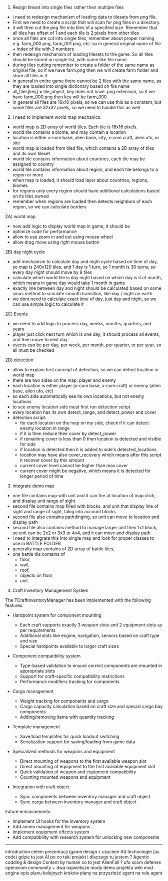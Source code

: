 1) Resign tileset into single files rather then multiple files

- i need to redesign mechanism of loading data to tilesets from png file. 
- First we need to create a script that will scan for png files in a directory.
- it will then cut the png file into tiles of a specified size. Remember that all tiles has offset of 1 and each tile is 2 pixels from other tiles
- once all files are cut into single tiles, remember about proper naming e.g. farm_000.png, farm_001.png, etc. so in general original name of file + index of tile with 3 numbers
- then redeisgn mechanism of loading tilesets to the game. So all tiles should be stored on single list, with name like file name
- during tiles cutting remember to create a folder of the same name as original file, so if we have farm.png then we will create farm folder and store all tiles in it
- in general in entire game there cannot be 2 files with the same name, as they are loaded into single dictionary based on file name
- all_tiles[key] = tile_object, key does not have .png extension, so if we have farm_000.png then key will be farm_000
- in general all files are 16x16 pixels, so we can use this as a constant, but some files are 32x32 pixels, so we need to handle this as well





2) I need to implement world map mechanics. 

- world map is 2D array of world tiles. Each tile is 16x16 pixels. 
- world tile contains a biome, and may contain a location 
- location is either x-com base, alien base, city, x-com craft, alien ufo, or site
- world map is loaded from tiled file, which contains a 2D array of tiles and its own tileset
- world tile contains information about countries, each tile may be assigned to country
- world tile contains information about region, and each tile belongs to a region or more
- when map is loaded, it should load layer about countries, regions, biomes 
- for regions only every region should have additional calculations based on its tiles owned
- remember when regions are loaded then detects neighbors of each region, so we can calculate borders

2A) world map 
- now add logic to display world map in game, it should be 
- optimize code for performance 
- allow to use zoom in and out using mouse wheel
- allow drag move using right mouse button

2B) day night cycle
- add mechanism to calculate day and night cycle based on time of day, so map is 240x120 tiles, and 1 day is 1 turn, so 1 month is 30 turns, so every day night should move by 8 tiles
- calculate which world tile is day night based on which day is it of month, which means in game day would take 1 month in game
- exactly line between day and night should be calculated based on some sinus method to simulate smooth transition, like day / night on earth
- we dont need to calculate exact time of day, just day and night, so we can use simple logic to calculate it

2C) Events 
- we need to add logic to process day, weeks, months, quarters, and years 
- player just click next turn which is one day, it should process all events, and then move to next day 
- events can be per day, per week, per month, per quarter, or per year, so all must be checked

2D) detection
- allow to explain first concept of detection, so we can detect location in world map
- there are two sides on the map: player and enemy
- each location is either player (x-com base, x-com craft) or enemy (alien base, alien ufo, etc)
- so each side automatically see its own locations, but not enemy locations
- to see enemy location side must first run detection script 
- every location has its own detect_range, and detect_power and cover 
- detection script: 
  - for each location on the map on my side, check if it can detect enemy location in range
  - if it is then reduce their cover by detect_power
  - if remaining cover is less than 0 then location is detected and visible for side
  - if location is detected then it is added to side's detected_locations
  - location may have also cover_recovery which means after this script it recover cover by this amount
  - current cover level cannot be higher than max cover
  - current cover might be negative, which means it is detected for longer period of time

3) integrate demo map

- one file contains map with unit and it can fire at location of map click, and display unit range of sight
- second file contains map filled with blocks, and unit that display line of sight and range of sight, takig into account blocks
- second file also contains pathdinging, so unit can move to location and display path
- second file also contains method to manage larger unit then 1x1 block, so unit can be 2x2 or 3x3 or 4x4, and it can move and display path
- i need to integrate this into single map and look for proper classes to use in BATTLE FOLDER
- generally map contains of 2D array of battle tiles, 
- one battle tile contains of 
  - floor, 
  - wall, 
  - roof, 
  - objects on floor
  - unit 



4) Craft Inventory Management System

The TCraftInventoryManager has been implemented with the following features:

- Hardpoint system for component mounting
  - Each craft supports exactly 3 weapon slots and 2 equipment slots as per requirements
  - Additional slots like engine, navigation, sensors based on craft type and size
  - Special hardpoints available to larger craft sizes

- Component compatibility system
  - Type-based validation to ensure correct components are mounted in appropriate slots
  - Support for craft-specific compatibility restrictions
  - Performance modifiers tracking for components

- Cargo management
  - Weight tracking for components and cargo
  - Cargo capacity calculation based on craft size and special cargo bay components
  - Adding/removing items with quantity tracking

- Template management
  - Save/load templates for quick loadout switching
  - Serialization support for saving/loading from game data

- Specialized methods for weapons and equipment
  - Direct mounting of weapons to the first available weapon slot
  - Direct mounting of equipment to the first available equipment slot
  - Quick validation of weapon and equipment compatibility
  - Counting mounted weapons and equipment

- Integration with craft object
  - Sync components between inventory manager and craft object
  - Sync cargo between inventory manager and craft object

Future enhancements:
- Implement UI hooks for the inventory system
- Add ammo management for weapons
- Implement equipment effects system
- Add compatibility with research system for unlocking new components

-------------------------------------------------

 introduction
 celem prezentacji (game design z uzyciem AI)
 technologie (as code)
 gdzie tu jest AI 
 po co taki projekt i dlaczego tu jestem ?
    Agentic codding & design
    Content by human
 co to jest AlienFall ?
    ufo xcom defense 
    openxcom community + dwa najwieksze mody 
 demo projektu
    wiki
    mod
    engine
 opis planu kolejnych kroków
 plany na przyszłość
    agent na role
    agent
